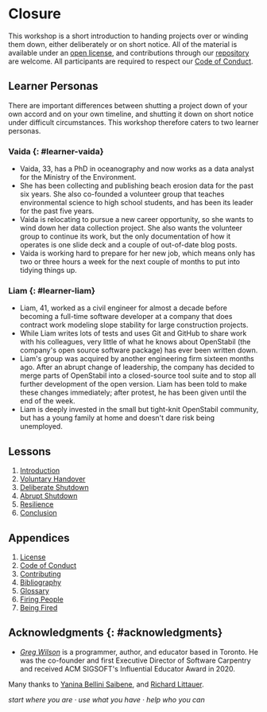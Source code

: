 # Closure

This workshop is a short introduction to handing projects over or winding them down,
either deliberately or on short notice.
All of the material is available under an [open license](@/license/),
and contributions through our [repository][repo] are welcome.
All participants are required to respect our [Code of Conduct](@/conduct/).

## Learner Personas

There are important differences between shutting a project down
of your own accord and on your own timeline,
and shutting it down on short notice under difficult circumstances.
This workshop therefore caters to two learner personas.

### Vaida {: #learner-vaida}

-   Vaida, 33, has a PhD in oceanography
    and now works as a data analyst for the Ministry of the Environment.
-   She has been collecting and publishing beach erosion data for the past six years.
    She also co-founded a volunteer group that teaches environmental science to high school students,
    and has been its leader for the past five years.
-   Vaida is relocating to pursue a new career opportunity,
    so she wants to wind down her data collection project.
    She also wants the volunteer group to continue its work,
    but the only documentation of how it operates is
    one slide deck and a couple of out-of-date blog posts.
-   Vaida is working hard to prepare for her new job,
    which means only has two or three hours a week for the next couple of months
    to put into tidying things up.

### Liam {: #learner-liam}

-   Liam, 41, worked as a civil engineer for almost a decade
    before becoming a full-time software developer
    at a company that does contract work
    modeling slope stability for large construction projects.
-   While Liam writes lots of tests and uses Git and GitHub to share work with his colleagues,
    very little of what he knows about OpenStabil
    (the company's open source software package)
    has ever been written down.
-   Liam's group was acquired by another engineering firm sixteen months ago.
    After an abrupt change of leadership,
    the company has decided to merge parts of OpenStabil into a closed-source tool suite
    and to stop all further development of the open version.
    Liam has been told to make these changes immediately;
    after protest,
    he has been given until the end of the week.
-   Liam is deeply invested in the small but tight-knit OpenStabil community,
    but has a young family at home
    and doesn't dare risk being unemployed.

## Lessons

<div id="lessons" markdown="1">

1.  [Introduction](@/intro/)
1.  [Voluntary Handover](@/handover/)
1.  [Deliberate Shutdown](@/deliberate/)
1.  [Abrupt Shutdown](@/abrupt/)
1.  [Resilience](@/resilience/)
1.  [Conclusion](@/finale/)

</div>

## Appendices

<div id="appendices" markdown="1">

1.  [License](@/license/)
1.  [Code of Conduct](@/conduct/)
1.  [Contributing](@/contributing/)
1.  [Bibliography](@/bibliography/)
1.  [Glossary](@/glossary/)
1.  [Firing People](@/firing/)
1.  [Being Fired](@/fired/)

</div>

## Acknowledgments {: #acknowledgments}

-   [*Greg Wilson*][wilson-greg] is a programmer, author, and educator based in Toronto.
    He was the co-founder and first Executive Director of Software Carpentry
    and received ACM SIGSOFT's Influential Educator Award in 2020.

Many thanks to [Yanina Bellini Saibene][bellini-saibene-yanina],
and [Richard Littauer][littauer-richard].

<p class="center">
  <em>
    start where you are
    &middot;
    use what you have
    &middot;
    help who you can
  </em>
</p>

[bellini-saibene-yanina]: https://yabellini.netlify.app/
[littauer-richard]: https://www.burntfen.com/
[repo]: https://github.com/gvwilson/succession
[wilson-greg]: https://third-bit.com/
